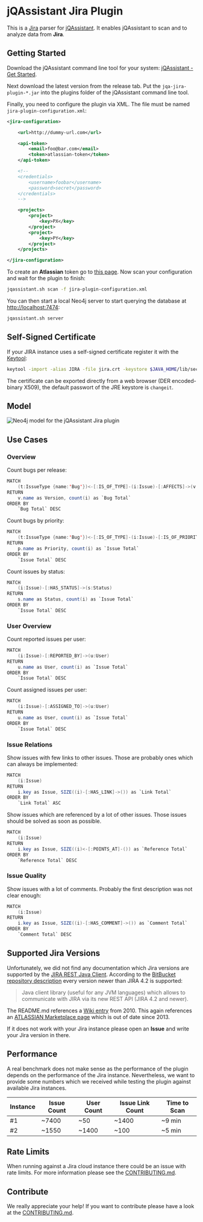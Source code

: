 # jQAssistant Jira Plugin

This is a [Jira](https://www.atlassian.com/software/jira) parser for [jQAssistant](https://jqassistant.org/). 
It enables jQAssistant to scan and to analyze data from **Jira**.

## Getting Started

Download the jQAssistant command line tool for your system: [jQAssistant - Get Started](https://jqassistant.org/get-started/).

Next download the latest version from the release tab. Put the `jqa-jira-plugin-*.jar` into the plugins folder of the jQAssistant command
 line tool.
 
Finally, you need to configure the plugin via XML. The file must be named `jira-plugin-configuration.xml`:
 
```xml
<jira-configuration>

    <url>http://dummy-url.com</url>

    <api-token>
        <email>foo@bar.com</email>
        <token>atlassian-token</token>
    </api-token>

    <!--
    <credentials>
        <username>foobar</username>
        <password>secret</password>
    </credentials>
    -->

    <projects>
        <project>
            <key>PX</key>
        </project>        
        <project>
            <key>PY</key>
        </project>
    </projects>

</jira-configuration>
```

To create an **Atlassian** token go to [this page](https://id.atlassian.com/manage-profile/security/api-tokens).
Now scan your configuration and wait for the plugin to finish:

```bash
jqassistant.sh scan -f jira-plugin-configuration.xml
```

You can then start a local Neo4j server to start querying the database at [http://localhost:7474](http://localhost:7474):

```bash
jqassistant.sh server
```

## Self-Signed Certificate

If your JIRA instance uses a self-signed certificate register it with the [Keytool](http://tutorials.jenkov.com/java-cryptography/keytool.html):

```bash
keytool -import -alias JIRA -file jira.crt -keystore $JAVA_HOME/lib/security/cacerts
```
The certificate can be exported directly from a web browser (DER encoded-binary X509), the default passwort of the JRE keystore is `changeit`.

## Model

![Neo4j model for the jQAssistant Jira plugin](./drawio/model.jpg)

## Use Cases

### Overview

Count bugs per release:

```java
MATCH 
    (t:IssueType {name:'Bug'})<-[:IS_OF_TYPE]-(i:Issue)-[:AFFECTS]->(v:Version) 
RETURN 
    v.name as Version, count(i) as `Bug Total`
ORDER BY
    `Bug Total` DESC
```

Count bugs by priority:

```java
MATCH 
    (t:IssueType {name:'Bug'})<-[:IS_OF_TYPE]-(i:Issue)-[:IS_OF_PRIORITY]->(p:Priority) 
RETURN 
    p.name as Priority, count(i) as `Issue Total`
ORDER BY
    `Issue Total` DESC
```

Count issues by status:

```java
MATCH 
    (i:Issue)-[:HAS_STATUS]->(s:Status) 
RETURN 
    s.name as Status, count(i) as `Issue Total`
ORDER BY
    `Issue Total` DESC
```

### User Overview

Count reported issues per user:


```java
MATCH 
    (i:Issue)-[:REPORTED_BY]->(u:User) 
RETURN 
    u.name as User, count(i) as `Issue Total`
ORDER BY
    `Issue Total` DESC
```

Count assigned issues per user:

```java
MATCH 
    (i:Issue)-[:ASSIGNED_TO]->(u:User) 
RETURN 
    u.name as User, count(i) as `Issue Total`
ORDER BY
    `Issue Total` DESC
```

### Issue Relations

Show issues with few links to other issues. Those are probably ones which can always be implemented:

```java
MATCH 
    (i:Issue)
RETURN 
    i.key as Issue, SIZE((i)-[:HAS_LINK]->()) as `Link Total`
ORDER BY
    `Link Total` ASC
```

Show issues which are referenced by a lot of other issues. Those issues should be solved as soon as possible.

```java
MATCH 
    (i:Issue)
RETURN 
    i.key as Issue, SIZE((i)<-[:POINTS_AT]-()) as `Reference Total`
ORDER BY
    `Reference Total` DESC
```

### Issue Quality

Show issues with a lot of comments. Probably the first description was not clear enough:

```java
MATCH 
    (i:Issue)
RETURN 
    i.key as Issue, SIZE((i)-[:HAS_COMMENT]->()) as `Comment Total`
ORDER BY
    `Comment Total` DESC
```

## Supported Jira Versions

Unfortunately, we did not find any documentation which Jira versions are supported by the [JIRA REST Java Client](https://mvnrepository.com/artifact/com.atlassian.jira/jira-rest-java-client-api/5.1.1-e0dd194).
According to the [BitBucket repository description](https://bitbucket.org/atlassian/jira-rest-java-client/src/master/) 
every version newer than JIRA 4.2  is supported:

> Java client library (useful for any JVM languages) which allows to communicate with JIRA via its new REST API (JIRA 4.2 and newer).

The README.md references a [Wiki entry](https://ecosystem.atlassian.net/wiki/spaces/JRJC/overview) from 2010. 
This again references an [ATLASSIAN Marketplace page](https://marketplace.atlassian.com/apps/39474/rest-java-client-for-jira/version-history) which is out of date since 2013.

If it does not work with your Jira instance please open an **Issue** and write your Jira version in there.

## Performance

A real benchmark does not make sense as the performance of the plugin depends on the performance of the Jira instance. Nevertheless, we 
want to provide some numbers which we received while testing the plugin against available Jira instances.

| Instance | Issue Count | User Count | Issue Link Count | Time to Scan |
|----------|-------------|------------|------------------|--------------|
| #1       | ~7400       | ~50        | ~1400            | ~9 min       |
| #2       | ~1550       | ~1400      | ~100             | ~5 min       |

## Rate Limits

When running against a Jira cloud instance there could be an issue with rate limits. For more information please see the [CONTRIBUTING.md](CONTRIBUTING.md).

## Contribute

We really appreciate your help! If you want to contribute please have a look at the [CONTRIBUTING.md](CONTRIBUTING.md).
